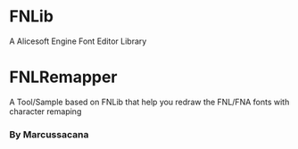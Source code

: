 # FNLib
 A Alicesoft Engine Font Editor Library

# FNLRemapper
A Tool/Sample based on FNLib that help you redraw the FNL/FNA fonts with character remaping



### By Marcussacana